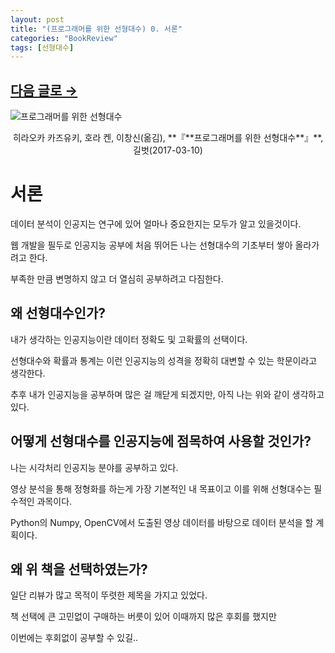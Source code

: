 ```yaml
---
layout: post
title: "(프로그래머를 위한 선형대수) 0. 서론"
categories: "BookReview"
tags: [선형대수]
---
```


## [다음 글로 →](https://maizer2.github.io/bookreview/2022/03/24/(프로그래머를-위한-선형대수)-1.-벡터,-행렬,-행렬식.html)

![프로그래머를 위한 선형대수](http://image.yes24.com/goods/36979988/XL)

<center>히라오카 카즈유키, 호라 켄, 이창신(옮김), **『**프로그래머를 위한 선형대수**』**, 길벗(2017-03-10)</center>

# 서론

데이터 분석이 인공지는 연구에 있어 얼마나 중요한지는 모두가 알고 있을것이다.

웹 개발을 필두로 인공지능 공부에 처음 뛰어든 나는 선형대수의 기초부터 쌓아 올라가려고 한다.

부족한 만큼 변명하지 않고 더 열심히 공부하려고 다짐한다.



## 왜 선형대수인가?

내가 생각하는 인공지능이란 데이터 정확도 및 고확률의 선택이다.

선형대수와 확률과 통계는 이런 인공지능의 성격을 정확히 대변할 수 있는 학문이라고 생각한다.

추후 내가 인공지능을 공부하며 많은 걸 깨닫게 되겠지만, 아직 나는 위와 같이 생각하고있다.



## 어떻게 선형대수를 인공지능에 점목하여 사용할 것인가?

나는 시각처리 인공지능 분야를 공부하고 있다.

영상 분석을 통해 정형화를 하는게 가장 기본적인 내 목표이고 이를 위해 선형대수는 필수적인 과목이다.

Python의 Numpy, OpenCV에서 도출된 영상 데이터를 바탕으로 데이터 분석을 할 계획이다.



## 왜 위 책을 선택하였는가?

일단 리뷰가 많고 목적이 뚜렷한 제목을 가지고 있었다.

책 선택에 큰 고민없이 구매하는 버릇이 있어 이때까지 많은 후회를 했지만

이번에는 후회없이 공부할 수 있길..
